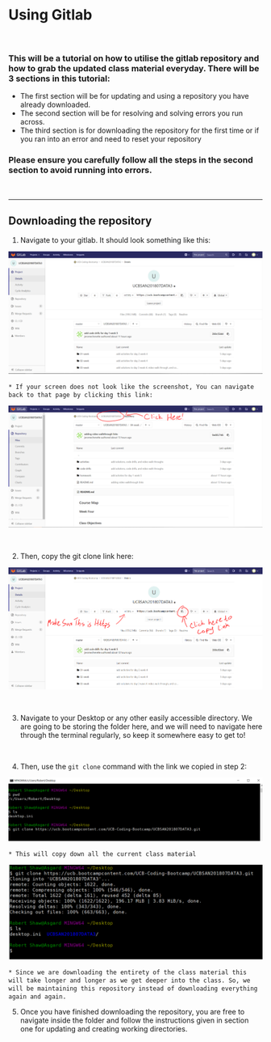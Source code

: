 # Using Gitlab

<br>

### This will be a tutorial on how to utilise the gitlab repository and how to grab the updated class material everyday. There will be 3 sections in this tutorial:

* The first section will be for updating and using a repository you have already downloaded. 
* The second section will be for resolving and solving errors you run across.
* The third section is for downloading the repository for the first time or if you ran into an error and need to reset your repository

### Please ensure you carefully follow all the steps in the second section to avoid running into errors.

<br>

<hr>

## Downloading the repository

1. Navigate to your gitlab. It should look something like this: 

![Gitlab](images/31.PNG)

    * If your screen does not look like the screenshot, You can navigate back to that page by clicking this link:
    
![Navigating Back](images/32.PNG)

<br>

2. Then, copy the git clone link here: 

![Git Clone Link](images/33.PNG)

<br>

3. Navigate to your Desktop or any other easily accessible directory. We are going to be storing the folder here, and we will need to navigate here through the terminal regularly, so keep it somewhere easy to get to!

<br>

4. Then, use the `git clone` command with the link we copied in step 2: 

![Git Cloning](images/34.PNG)

    * This will copy down all the current class material

![Git Cloning Executed](images/35.PNG)

    * Since we are downloading the entirety of the class material this will take longer and longer as we get deeper into the class. So, we will be maintaining this repository instead of downloading everything again and again.

5. Once you have finished downloading the repository, you are free to navigate inside the folder and follow the instructions given in section one for updating and creating working directories.

<br>
